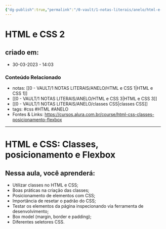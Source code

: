 ```yaml
---
{"dg-publish":true,"permalink":"/0-vault/1-notas-literais/anelo/html-e-css-2/","tags":["css","HTML","ANELO"],"dgHomeLink":true,"dgShowLocalGraph":true,"dgShowFileTree":true,"dgEnableSearch":true,"noteIcon":""}
---
```


# HTML e CSS 2

## criado em: 
-  30-03-2023 - 14:03

### Conteúdo Relacionado
- notas: [[0 - VAULT/1 NOTAS LITERAIS/ANELO/HTML e CSS 1\|HTML e CSS 1]]
- [[0 - VAULT/1 NOTAS LITERAIS/ANELO/HTML e CSS 3\|HTML e CSS 3]]
- [[0 - VAULT/1 NOTAS LITERAIS/ANELO/classes CSS\|classes CSS]]
- tags: #css #HTML #ANELO 
- Fontes & Links: https://cursos.alura.com.br/course/html-css-classes-posicionamento-flexbox

---
# HTML e CSS: Classes, posicionamento e Flexbox

## Nessa aula, você aprenderá:

-   Utilizar classes no HTML e CSS;
-   Boas práticas na criação das classes;
-   Posicionamento de elementos com CSS;
-   Importância de resetar o padrão do CSS;
-   Testar os elementos da página inspecionando via ferramenta de desenvolvimento;
-   Box model (margin, border e padding);
-   Diferentes seletores CSS.

